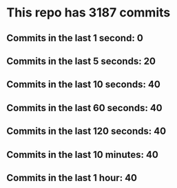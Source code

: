 # This repo has 3187 commits

## Commits in the last 1 second: 0
## Commits in the last 5 seconds: 20
## Commits in the last 10 seconds: 40
## Commits in the last 60 seconds: 40
## Commits in the last 120 seconds: 40
## Commits in the last 10 minutes: 40
## Commits in the last 1 hour: 40
